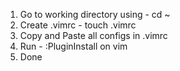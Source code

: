 1. Go to working directory using - cd ~
2. Create .vimrc - touch .vimrc
3. Copy and Paste all configs in .vimrc
4. Run - :PluginInstall on vim
5. Done
